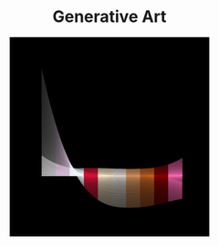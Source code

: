 
<h1 align='center'>Generative Art</h1>
<div align="center">
  <img src="output/images/0d80774d-c560-4c4b-bb1f-a297f3aa5ba4.webp" alt="0d80774d-c560-4c4b-bb1f-a297f3aa5ba4.webp" width="350">
</div>
